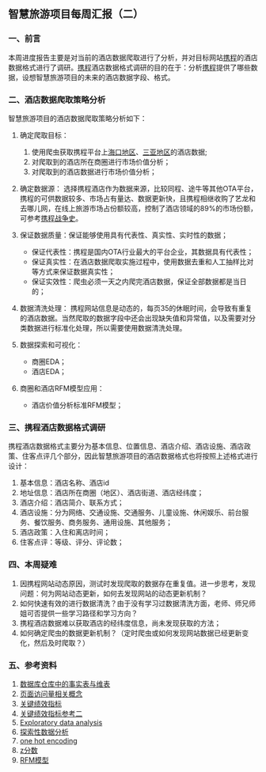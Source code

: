 ## 智慧旅游项目每周汇报（二）

### 一、前言

本周进度报告主要是对当前的酒店数据爬取进行了分析，并对目标网站[携程][]的酒店数据格式进行了调研。[携程][]酒店数据格式调研的目的在于：分析[携程][]提供了哪些数据，设想智慧旅游项目的未来的酒店数据字段、格式。

[携程]: https://hotels.ctrip.com/hotel/haikou42/p1

### 二、酒店数据爬取策略分析

智慧旅游项目的酒店数据爬取策略分析如下：

1. 确定爬取目标：
    1. 使用爬虫获取携程平台上[海口地区][]、[三亚地区][]的酒店数据;
    2. 对爬取到的酒店所在商圈进行市场价值分析；
    3. 对爬取到的酒店数据进行市场价值分析；
2. 确定数据源：
    选择携程酒店作为数据来源，比较同程、途牛等其他OTA平台，携程的可供数据较多、市场占有量达、数据更新快，且携程相继收购了艺龙和去哪儿网，在线上旅游市场占份额较高，控制了酒店领域的89%的市场份额，可参考[携程战争史][]。

3. 保证数据质量：保证能够使用具有代表性、真实性、实时性的数据；
    + 保证代表性：携程是国内OTA行业最大的平台企业，其数据具有代表性；
    + 保证真实性：在酒店数据爬取实施过程中，使用数据去重和人工抽样比对等方式来保证数据真实性；
    + 保证实效性：爬虫必须一天之内爬完酒店数据，保证全部数据都是当日的；

4. 数据清洗处理：
    携程网站信息是动态的，每页35的休眠时间，会导致有重复的酒店数据。当然爬取的数据字段中还会出现缺失值和异常值，以及需要对分类数据进行标准化处理，所以需要使用数据清洗处理。

5. 数据探索和可视化：
    + 商圈EDA；
    + 酒店EDA；
6. 商圈和酒店RFM模型应用：
    + 酒店价值分析标准RFM模型；

[海口地区]: https://hotels.ctrip.com/hotel/haikou42/p1

[三亚地区]: https://hotels.ctrip.com/hotel/sanya43/p1

[携程战争史]: http://news.pedaily.cn/201611/20161101404865_all.shtml

### 三、携程酒店数据格式调研

携程酒店数据格式主要分为基本信息、位置信息、酒店介绍、酒店设施、酒店政策、住客点评几个部分，因此智慧旅游项目的酒店数据格式也将按照上述格式进行设计：

1. 基本信息：酒店名称、酒店id
2. 地址信息：酒店所在商圈（地区）、酒店街道、酒店经纬度；
3. 酒店介绍：酒店简介、联系方式；
4. 酒店设施：分为网络、交通设施、交通服务、儿童设施、休闲娱乐、前台服务、餐饮服务、商务服务、通用设施、其他服务；
5. 酒店政策：入住和离店时间；
6. 住客点评：等级、评分、评论数；

### 四、本周疑难

1. 因携程网站动态原因，测试时发现爬取的数据存在重复值。进一步思考，发现问题：何为网站动态更新，如何去发现网站的动态更新机制？
2. 如何快速有效的进行数据清洗？由于没有学习过数据清洗方面，老师、师兄师姐可否提供一些学习路径和学习方向？
3. 携程酒店数据难以获取酒店的经纬度信息，尚未发现获取的方法；
4. 如何确定爬虫的数据更新机制？（定时爬虫或如何发现网站数据已经更新变化，然后及时爬取？）

### 五、参考资料

1. [数据库仓库中的事实表与维表](https://blog.csdn.net/StoneOK07/article/details/7207020)
2. [页面访问量相关概念](https://www.zhihu.com/question/20448467)
3. [关键绩效指标](https://zh.wikipedia.org/wiki/%E9%97%9C%E9%8D%B5%E7%B8%BE%E6%95%88%E6%8C%87%E6%A8%99)
4. [关键绩效指标参考二](https://wiki.mbalib.com/wiki/KPI)
5. [Exploratory data analysis](https://en.wikipedia.org/wiki/Exploratory_data_analysis)
6. [探索性数据分析](https://zhuanlan.zhihu.com/p/28470886)
7. [one hot encoding](http://www.voidcn.com/article/p-mgkggkmi-bmr.html)
8. [z分数](https://baike.baidu.com/item/Z%E5%88%86%E6%95%B0)
9. [RFM模型](https://wiki.mbalib.com/wiki/RFM%E6%A8%A1%E5%9E%8B)